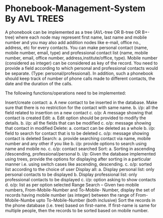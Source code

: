 # Phonebook-Management-System By AVL TREES
A phonebook can be implemented as a tree (AVL-tree OR B-tree OR B+-tree) where each node may represent first name, last name and mobile number and you may also add addition nodes like e-mail, office no., address, etc for every contacts. You can make personal contact (name, mobile number, email, type) and professional contact list (name, mobile number, email, office number, address,institute/office, type). Mobile number (considered as integer) can be considered as key of the record. You need to provide a field according to which personal and professional contacts would be separate. (Type: personal/professional). In addition, such a phonebook should keep track of number of phone calls made to different contacts, the date and the duration of the calls.

The following functions/operations need to be implemented:

Insert/create contact:
a. A new contact to be inserted in the database. Make sure that there is no restriction for the contact with same name.
b. i/p: all the field related to insertion on a new contact
c. o/p: A message showing that contact is created
Edit:
a. Edit option should be provided to modify the details.
b. i/p: all the fields that can be modified
c. o/p: message showing that contact in modified
Delete:
a. contact can be deleted as a whole
b. i/p: field to search for contact that is to be deleted
c. o/p: message showing contact is deleted
Search:
a. provide searching contact via name, mobile number and any other if you like
b. i/p: provide options to search using name and mobile no.
c. o/p: contact searched
Sort:
a. Sorting in ascending /descending, professional/personal
b. i/p: Given the database implemented using trees, provide the options for displaying after sorting in a particular manner i.e. using switch cases like ascending, descending.
c. o/p: sorted list according to the choice of user
Display all:
a. Display personal list: only personal contacts to be displayed b. Display professional list: only professional contacts to be displayed
c. i/p: option asking to show contacts
d. o/p: list as per option selected
Range Search – Given two mobile numbers, From-Mobile-Number and To-Mobile- Number, display the set of records having mobile number (as integer) between the range of From-Mobile-Numbe upto To-Mobile-Number (both inclusive)
Sort the records in the phone database (i.e. tree) based on first-name. If first-name is same for multiple people, then the records to be sorted based on mobile number.
